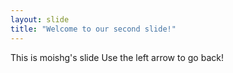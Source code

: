 ```yaml
---
layout: slide
title: "Welcome to our second slide!"
---
```

This is moishg's slide
Use the left arrow to go back!
